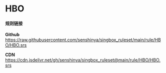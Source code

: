 # HBO

#### 规则链接

**Github**
https://raw.githubusercontent.com/senshinya/singbox_ruleset/main/rule/HBO/HBO.srs

**CDN**
https://cdn.jsdelivr.net/gh/senshinya/singbox_ruleset@main/rule/HBO/HBO.srs
